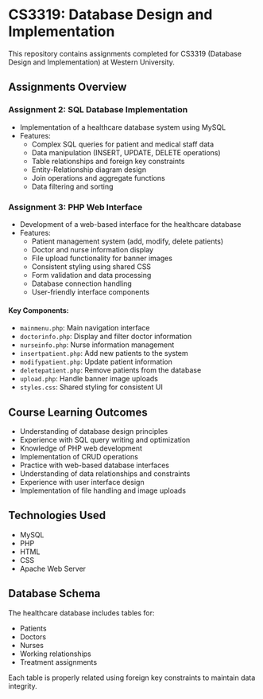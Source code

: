 # CS3319: Database Design and Implementation

This repository contains assignments completed for CS3319 (Database Design and Implementation) at Western University.

## Assignments Overview

### Assignment 2: SQL Database Implementation

- Implementation of a healthcare database system using MySQL
- Features:
  - Complex SQL queries for patient and medical staff data
  - Data manipulation (INSERT, UPDATE, DELETE operations) 
  - Table relationships and foreign key constraints
  - Entity-Relationship diagram design
  - Join operations and aggregate functions
  - Data filtering and sorting

### Assignment 3: PHP Web Interface

- Development of a web-based interface for the healthcare database
- Features:
  - Patient management system (add, modify, delete patients)
  - Doctor and nurse information display
  - File upload functionality for banner images
  - Consistent styling using shared CSS
  - Form validation and data processing
  - Database connection handling
  - User-friendly interface components

#### Key Components:
- `mainmenu.php`: Main navigation interface
- `doctorinfo.php`: Display and filter doctor information  
- `nurseinfo.php`: Nurse information management
- `insertpatient.php`: Add new patients to the system
- `modifypatient.php`: Update patient information
- `deletepatient.php`: Remove patients from the database
- `upload.php`: Handle banner image uploads
- `styles.css`: Shared styling for consistent UI

## Course Learning Outcomes

- Understanding of database design principles
- Experience with SQL query writing and optimization
- Knowledge of PHP web development
- Implementation of CRUD operations
- Practice with web-based database interfaces
- Understanding of data relationships and constraints
- Experience with user interface design
- Implementation of file handling and image uploads

## Technologies Used

- MySQL
- PHP
- HTML
- CSS
- Apache Web Server

## Database Schema

The healthcare database includes tables for:
- Patients
- Doctors 
- Nurses
- Working relationships
- Treatment assignments

Each table is properly related using foreign key constraints to maintain data integrity.
